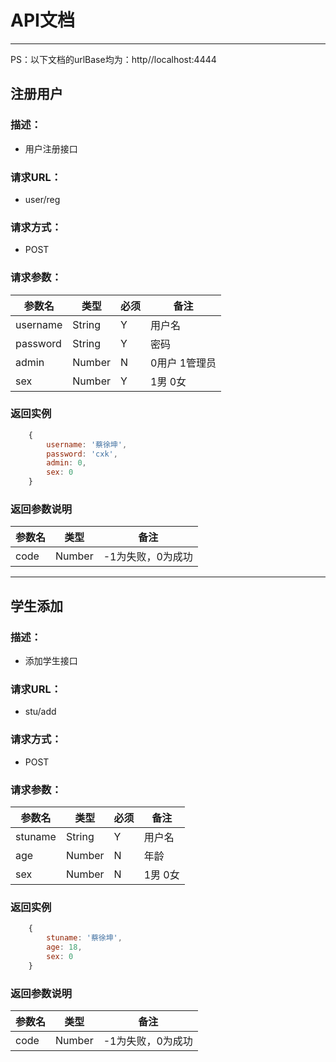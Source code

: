 # API文档
----
PS：以下文档的urlBase均为：http//localhost:4444
## 注册用户
### 描述：
- 用户注册接口
### 请求URL：
- user/reg
### 请求方式：
- POST
### 请求参数：
| 参数名 | 类型 | 必须 | 备注 |
|----|----|----|----|
| username | String | Y | 用户名 |
| password | String | Y | 密码 |
| admin | Number | N | 0用户 1管理员 |
| sex | Number | Y | 1男 0女 |
### 返回实例
```js
    {
        username: '蔡徐坤',
        password: 'cxk',
        admin: 0,
        sex: 0
    }
```
### 返回参数说明
| 参数名 | 类型 | 备注 |
|----|----|----|
| code | Number | -1为失败，0为成功 |
----
## 学生添加
### 描述：
- 添加学生接口
### 请求URL：
- stu/add
### 请求方式：
- POST
### 请求参数：
| 参数名 | 类型 | 必须 | 备注 |
|----|----|----|----|
| stuname | String | Y | 用户名 |
| age | Number | N | 年龄 |
| sex | Number | N | 1男 0女 |
### 返回实例
```js
    {
        stuname: '蔡徐坤',
        age: 18,
        sex: 0
    }
```
### 返回参数说明
| 参数名 | 类型 | 备注 |
|----|----|----|
| code | Number | -1为失败，0为成功 |
